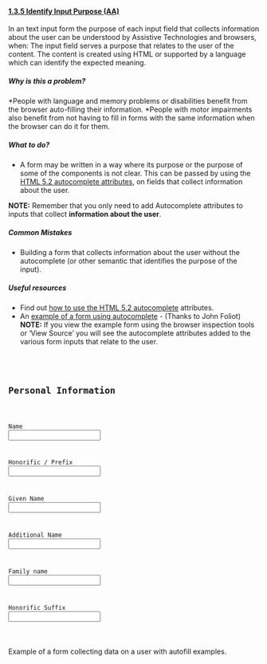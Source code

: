 #### [1.3.5 Identify Input Purpose (AA)](https://www.w3.org/WAI/WCAG21/Understanding/identify-input-purpose.html)

In an text input form the purpose of each input field that collects information about the user can be understood by Assistive Technologies and browsers, when:
The input field serves a purpose that relates to the user of the content.
The content is created using HTML or supported by a language which can identify the expected meaning.


##### Why is this a problem?

*People with language and memory problems or disabilities benefit from the browser auto-filling their information.
*People with motor impairments also benefit from not having to fill in forms with the same information when the browser can do it for them.
 

##### What to do?

* A form may be written in a way where its purpose or the purpose of some of the components is not clear. This can be passed by using the 
[HTML 5.2 autocomplete attributes](https://www.w3.org/TR/html52/sec-forms.html#sec-autofill), on fields that collect information about the user.  

<strong>NOTE:</strong> Remember that you only need to add Autocomplete attributes to inputs that collect <strong>information about the user</strong>.

##### Common Mistakes

*  Building a form that collects information about the user without the autocomplete (or other semantic that identifies the purpose of the input).



##### Useful resources

* Find out [how to use the HTML 5.2 autocomplete](https://www.w3.org/WAI/WCAG21/Techniques/html/H98) attributes.
* An [example of a form using autocomplete](http://john.foliot.ca/demos/autofill.php) - (Thanks to John Foliot)
<strong>NOTE:</strong> If you view the example form using the browser inspection tools or ‘View Source’ you will see the autocomplete attributes added to the various form inputs that relate to the user.

<code>
<pre>

<h2>Personal Information</h2>


<label for="1">Name</label> <input type="text" name="1" id="1" autocomplete="name">


<label for="2">Honorific / Prefix</label> <input type="text" name="2" id="2" autocomplete="honorific-prefix">


<label for="3">Given Name</label> <input type="text" name="3" id="3" autocomplete="given-name">


<label for="4">Additional Name</label> <input type="text" name="4" id="4" autocomplete="additional-name">


<label for="5">Family name</label> <input type="text" name="5" id="5" autocomplete="family-name">


<label for="6">Honorific Suffix</label> <input type="text" name="6" id="6" autocomplete="honorific-suffix">

</pre>
</code>
Example of a form collecting data on a user with autofill examples.


